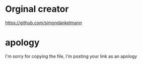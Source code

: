 # Orginal creator 
https://github.com/simondankelmann
# apology
I'm sorry for copying the file, I'm posting your link as an apology
